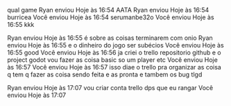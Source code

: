 qual game
Ryan enviou Hoje às 16:54
AATA
Ryan enviou Hoje às 16:54
burricea
Você enviou Hoje às 16:54
serumanbe32o
Você enviou Hoje às 16:55
kkk

Ryan enviou Hoje às 16:55
é sobre as coisas terminarem com onio
Ryan enviou Hoje às 16:55
e o dinheiro do jogo ser subécios
Você enviou Hoje às 16:55
good
Você enviou Hoje às 16:56
ja criei o trello repositorio github e o project godot vou fazer as coisa basic so um player etc
Você enviou Hoje às 16:57
Você enviou Hoje às 16:57
isso diae o trello pra organizar as coisa q tem q fazer as coisa sendo feita e as pronta e tambem os bug tlgd

Ryan enviou Hoje às 17:07
vou criar conta trello dps que eu rangar
Você enviou Hoje às 17:07
